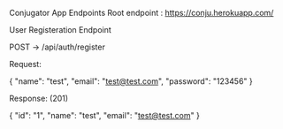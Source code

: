 Conjugator App Endpoints
Root endpoint : https://conju.herokuapp.com/

User Registeration Endpoint

POST -> /api/auth/register

Request:

{
"name": "test",
"email": "test@test.com",
"password": "123456"
}

Response: (201)

{
"id": "1",
"name": "test",
"email": "test@test.com"
}
